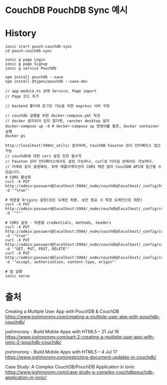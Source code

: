 # CouchDB PouchDB Sync 예시

# History

```
ionic start pouch-couchdb-sync
cd pouch-couchdb-sync

ionic g page Login
ionic g page Signup
ionic g service PouchDb

npm install pouchdb --save
npm install @types/pouchdb --save-dev

// app.module.ts 상에 Service, Page import
// Page 코드 추가

// backend 폴더에 로그인 기능을 위한 express 서버 구현

// couchdb 실행을 위한 docker-compose.yml 작성
// docker 설치되어 있지 않다면, rancher desktop 설치
docker-compose up -d # docker-compose up 명령어를 통한, docker container 실행
docker ps

http://localhost:5984/_utils/ 접속하여, CouchDB Fauxton 관리 인터페이스 접근 가능
// couchdb에 대한 cors 설정 또한 필수적
// Fauxton 관리 인터페이스에서도 설정 가능하나, curl로 터미널 상에서도 가능하다.
// 아래와 같이 설정해야, 외부 애플리케이션이 CORS 제한 없이 CouchDB API에 접근할 수 있습니다.
# CORS 활성화
curl -X PUT http://admin:password@localhost:5984/_node/couchdb@localhost/_config/httpd/enable_cors -d '"true"'

# 허용할 Origins 설정(모든 도메인 허용. 보안 필요 시 특정 도메인으로 제한)
curl -X PUT http://admin:password@localhost:5984/_node/couchdb@localhost/_config/cors/origins -d '"*"'

# CORS 설정 - 허용할 credentials, methods, headers
curl -X PUT http://admin:password@localhost:5984/_node/couchdb@localhost/_config/cors/credentials -d '"true"'
curl -X PUT http://admin:password@localhost:5984/_node/couchdb@localhost/_config/cors/methods -d '"GET, PUT, POST, DELETE"'
curl -X PUT http://admin:password@localhost:5984/_node/couchdb@localhost/_config/cors/headers -d '"accept, authorization, content-type, origin"'

# 앱 실행
ionic serve
```

# 출처

Creating a Multiple User App with PouchDB & CouchDB
https://www.joshmorony.com/creating-a-multiple-user-app-with-pouchdb-couchdb/

joshmorony - Build Mobile Apps with HTML5 – 21 Jul 16
https://www.joshmorony.com/part-2-creating-a-multiple-user-app-with-ionic-2-pouchdb-couchdb/

joshmorony - Build Mobile Apps with HTML5 – 4 Jul 17
https://www.joshmorony.com/restricting-document-updates-in-couchdb/

Case Study: A Complex CouchDB/PouchDB Application in Ionic
https://www.joshmorony.com/case-study-a-complex-couchdbpouchdb-application-in-ionic/

